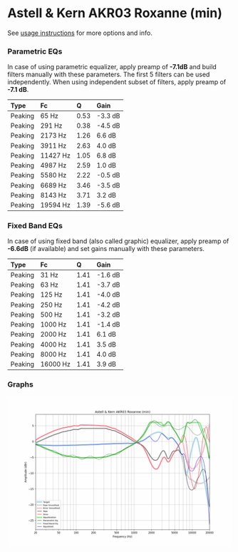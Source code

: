 # Astell & Kern AKR03 Roxanne (min)
See [usage instructions](https://github.com/jaakkopasanen/AutoEq#usage) for more options and info.

### Parametric EQs
In case of using parametric equalizer, apply preamp of **-7.1dB** and build filters manually
with these parameters. The first 5 filters can be used independently.
When using independent subset of filters, apply preamp of **-7.1 dB**.

| Type    | Fc       |    Q | Gain    |
|:--------|:---------|:-----|:--------|
| Peaking | 65 Hz    | 0.53 | -3.3 dB |
| Peaking | 291 Hz   | 0.38 | -4.5 dB |
| Peaking | 2173 Hz  | 1.26 | 6.6 dB  |
| Peaking | 3911 Hz  | 2.63 | 4.0 dB  |
| Peaking | 11427 Hz | 1.05 | 6.8 dB  |
| Peaking | 4987 Hz  | 2.59 | 1.0 dB  |
| Peaking | 5580 Hz  | 2.22 | -0.5 dB |
| Peaking | 6689 Hz  | 3.46 | -3.5 dB |
| Peaking | 8143 Hz  | 3.71 | 3.2 dB  |
| Peaking | 19594 Hz | 1.39 | -5.6 dB |

### Fixed Band EQs
In case of using fixed band (also called graphic) equalizer, apply preamp of **-6.6dB**
(if available) and set gains manually with these parameters.

| Type    | Fc       |    Q | Gain    |
|:--------|:---------|:-----|:--------|
| Peaking | 31 Hz    | 1.41 | -1.6 dB |
| Peaking | 63 Hz    | 1.41 | -3.7 dB |
| Peaking | 125 Hz   | 1.41 | -4.0 dB |
| Peaking | 250 Hz   | 1.41 | -4.2 dB |
| Peaking | 500 Hz   | 1.41 | -3.2 dB |
| Peaking | 1000 Hz  | 1.41 | -1.4 dB |
| Peaking | 2000 Hz  | 1.41 | 6.1 dB  |
| Peaking | 4000 Hz  | 1.41 | 3.5 dB  |
| Peaking | 8000 Hz  | 1.41 | 4.0 dB  |
| Peaking | 16000 Hz | 1.41 | 3.9 dB  |

### Graphs
![](./Astell%20&%20Kern%20AKR03%20Roxanne%20(min).png)